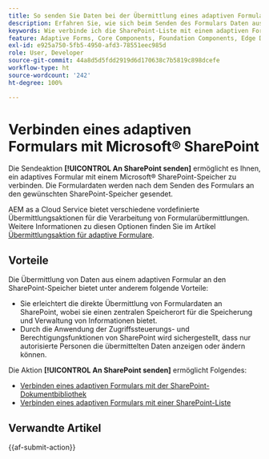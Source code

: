 ```yaml
---
title: So senden Sie Daten bei der Übermittlung eines adaptiven Formulars an einen SharePoint-Speicher
description: Erfahren Sie, wie sich beim Senden des Formulars Daten aus Ihrem adaptiven Formular an einen SharePoint-Speicher (wie eine SharePoint-Liste oder eine Dokumentbibliothek) senden lassen.
keywords: Wie verbinde ich die SharePoint-Liste mit einem adaptiven Formular? Wie verbinde ich die SharePoint-Dokumentbibliothek mit einem adaptiven Formular, An SharePoint senden, Erstellen einer SharePoint-Dokumentbibliothekskonfiguration, Verwenden der Aktion „An SharePoint senden“ in einem adaptiven Formular, Verbinden Sie ein adaptives Formular mit der Microsoft® SharePoint-Liste.
feature: Adaptive Forms, Core Components, Foundation Components, Edge Delivery Services
exl-id: e925a750-5fb5-4950-afd3-78551eec985d
role: User, Developer
source-git-commit: 44a8d5d5fdd2919d6d170638c7b5819c898dcefe
workflow-type: ht
source-wordcount: '242'
ht-degree: 100%

---
```


# Verbinden eines adaptiven Formulars mit Microsoft® SharePoint

Die Sendeaktion **[!UICONTROL An SharePoint senden]** ermöglicht es Ihnen, ein adaptives Formular mit einem Microsoft® SharePoint-Speicher zu verbinden. Die Formulardaten werden nach dem Senden des Formulars an den gewünschten SharePoint-Speicher gesendet.

AEM as a Cloud Service bietet verschiedene vordefinierte Übermittlungsaktionen für die Verarbeitung von Formularübermittlungen. Weitere Informationen zu diesen Optionen finden Sie im Artikel [Übermittlungsaktion für adaptive Formulare](/help/forms/aem-forms-submit-action.md).

## Vorteile

Die Übermittlung von Daten aus einem adaptiven Formular an den SharePoint-Speicher bietet unter anderem folgende Vorteile:

* Sie erleichtert die direkte Übermittlung von Formulardaten an SharePoint, wobei sie einen zentralen Speicherort für die Speicherung und Verwaltung von Informationen bietet.
* Durch die Anwendung der Zugriffssteuerungs- und Berechtigungsfunktionen von SharePoint wird sichergestellt, dass nur autorisierte Personen die übermittelten Daten anzeigen oder ändern können.

Die Aktion **[!UICONTROL An SharePoint senden]** ermöglicht Folgendes:

* [Verbinden eines adaptiven Formulars mit der SharePoint-Dokumentbibliothek](/help/forms/connect-forms-to-sharepoint-document-library.md)
* [Verbinden eines adaptiven Formulars mit einer SharePoint-Liste](/help/forms/connect-forms-to-sharepoint-list.md)

## Verwandte Artikel

{{af-submit-action}}
